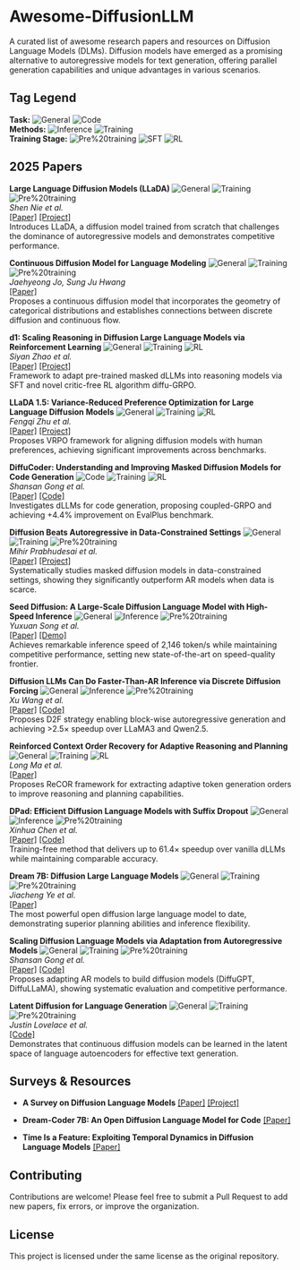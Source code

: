 # Awesome-DiffusionLLM

A curated list of awesome research papers and resources on Diffusion Language Models (DLMs). Diffusion models have emerged as a promising alternative to autoregressive models for text generation, offering parallel generation capabilities and unique advantages in various scenarios.

## Tag Legend

**Task:** ![General](https://img.shields.io/badge/Task-General-blue) ![Code](https://img.shields.io/badge/Task-Code-green)  
**Methods:** ![Inference](https://img.shields.io/badge/Methods-Inference-orange) ![Training](https://img.shields.io/badge/Methods-Training-red)  
**Training Stage:** ![Pre%20training](https://img.shields.io/badge/Stage-Pre--training-purple) ![SFT](https://img.shields.io/badge/Stage-SFT-yellow) ![RL](https://img.shields.io/badge/Stage-RL-pink)

## 2025 Papers

**Large Language Diffusion Models (LLaDA)** ![General](https://img.shields.io/badge/Task-General-blue) ![Training](https://img.shields.io/badge/Methods-Training-red) ![Pre%20training](https://img.shields.io/badge/Stage-Pre--training-purple)  
*Shen Nie et al.*  
[[Paper]](https://arxiv.org/abs/2502.09992) [[Project]](https://ml-gsai.github.io/LLaDA-demo/)  
Introduces LLaDA, a diffusion model trained from scratch that challenges the dominance of autoregressive models and demonstrates competitive performance.

**Continuous Diffusion Model for Language Modeling** ![General](https://img.shields.io/badge/Task-General-blue) ![Training](https://img.shields.io/badge/Methods-Training-red) ![Pre%20training](https://img.shields.io/badge/Stage-Pre--training-purple)  
*Jaehyeong Jo, Sung Ju Hwang*  
[[Paper]](http://arxiv.org/abs/2502.11564)  
Proposes a continuous diffusion model that incorporates the geometry of categorical distributions and establishes connections between discrete diffusion and continuous flow.

**d1: Scaling Reasoning in Diffusion Large Language Models via Reinforcement Learning** ![General](https://img.shields.io/badge/Task-General-blue) ![Training](https://img.shields.io/badge/Methods-Training-red) ![RL](https://img.shields.io/badge/Stage-RL-pink)  
*Siyan Zhao et al.*  
[[Paper]](http://arxiv.org/abs/2504.12216) [[Project]](https://dllm-reasoning.github.io/)  
Framework to adapt pre-trained masked dLLMs into reasoning models via SFT and novel critic-free RL algorithm diffu-GRPO.

**LLaDA 1.5: Variance-Reduced Preference Optimization for Large Language Diffusion Models** ![General](https://img.shields.io/badge/Task-General-blue) ![Training](https://img.shields.io/badge/Methods-Training-red) ![RL](https://img.shields.io/badge/Stage-RL-pink)  
*Fengqi Zhu et al.*  
[[Paper]](http://arxiv.org/abs/2505.19223) [[Project]](https://ml-gsai.github.io/LLaDA-1.5-Demo/)  
Proposes VRPO framework for aligning diffusion models with human preferences, achieving significant improvements across benchmarks.

**DiffuCoder: Understanding and Improving Masked Diffusion Models for Code Generation** ![Code](https://img.shields.io/badge/Task-Code-green) ![Training](https://img.shields.io/badge/Methods-Training-red) ![RL](https://img.shields.io/badge/Stage-RL-pink)  
*Shansan Gong et al.*  
[[Paper]](http://arxiv.org/abs/2506.20639) [[Code]](https://github.com/apple/ml-diffucoder)  
Investigates dLLMs for code generation, proposing coupled-GRPO and achieving +4.4% improvement on EvalPlus benchmark.

**Diffusion Beats Autoregressive in Data-Constrained Settings** ![General](https://img.shields.io/badge/Task-General-blue) ![Training](https://img.shields.io/badge/Methods-Training-red) ![Pre%20training](https://img.shields.io/badge/Stage-Pre--training-purple)  
*Mihir Prabhudesai et al.*  
[[Paper]](http://arxiv.org/abs/2507.15857) [[Project]](https://diffusion-scaling.github.io)  
Systematically studies masked diffusion models in data-constrained settings, showing they significantly outperform AR models when data is scarce.

**Seed Diffusion: A Large-Scale Diffusion Language Model with High-Speed Inference** ![General](https://img.shields.io/badge/Task-General-blue) ![Inference](https://img.shields.io/badge/Methods-Inference-orange) ![Pre%20training](https://img.shields.io/badge/Stage-Pre--training-purple)  
*Yuxuan Song et al.*  
[[Paper]](http://arxiv.org/abs/2508.02193) [[Demo]](https://studio.seed.ai/exp/seed_diffusion/)  
Achieves remarkable inference speed of 2,146 token/s while maintaining competitive performance, setting new state-of-the-art on speed-quality frontier.

**Diffusion LLMs Can Do Faster-Than-AR Inference via Discrete Diffusion Forcing** ![General](https://img.shields.io/badge/Task-General-blue) ![Inference](https://img.shields.io/badge/Methods-Inference-orange) ![Pre%20training](https://img.shields.io/badge/Stage-Pre--training-purple)  
*Xu Wang et al.*  
[[Paper]](http://arxiv.org/abs/2508.09192) [[Code]](https://github.com/zhijie-group/Discrete-Diffusion-Forcing)  
Proposes D2F strategy enabling block-wise autoregressive generation and achieving >2.5× speedup over LLaMA3 and Qwen2.5.

**Reinforced Context Order Recovery for Adaptive Reasoning and Planning** ![General](https://img.shields.io/badge/Task-General-blue) ![Training](https://img.shields.io/badge/Methods-Training-red) ![RL](https://img.shields.io/badge/Stage-RL-pink)  
*Long Ma et al.*  
[[Paper]](http://arxiv.org/abs/2508.13070)  
Proposes ReCOR framework for extracting adaptive token generation orders to improve reasoning and planning capabilities.

**DPad: Efficient Diffusion Language Models with Suffix Dropout** ![General](https://img.shields.io/badge/Task-General-blue) ![Inference](https://img.shields.io/badge/Methods-Inference-orange) ![Pre%20training](https://img.shields.io/badge/Stage-Pre--training-purple)  
*Xinhua Chen et al.*  
[[Paper]](http://arxiv.org/abs/2508.14148) [[Code]](https://github.com/Crys-Chen/DPad)  
Training-free method that delivers up to 61.4× speedup over vanilla dLLMs while maintaining comparable accuracy.

**Dream 7B: Diffusion Large Language Models** ![General](https://img.shields.io/badge/Task-General-blue) ![Training](https://img.shields.io/badge/Methods-Training-red) ![Pre%20training](https://img.shields.io/badge/Stage-Pre--training-purple)  
*Jiacheng Ye et al.*  
[[Paper]](http://arxiv.org/abs/2508.15487)  
The most powerful open diffusion large language model to date, demonstrating superior planning abilities and inference flexibility.

**Scaling Diffusion Language Models via Adaptation from Autoregressive Models** ![General](https://img.shields.io/badge/Task-General-blue) ![Training](https://img.shields.io/badge/Methods-Training-red) ![Pre%20training](https://img.shields.io/badge/Stage-Pre--training-purple)  
*Shansan Gong et al.*  
[[Paper]](http://arxiv.org/abs/2410.17891) [[Code]](https://github.com/HKUNLP/DiffuLLaMA)  
Proposes adapting AR models to build diffusion models (DiffuGPT, DiffuLLaMA), showing systematic evaluation and competitive performance.

**Latent Diffusion for Language Generation** ![General](https://img.shields.io/badge/Task-General-blue) ![Training](https://img.shields.io/badge/Methods-Training-red) ![Pre%20training](https://img.shields.io/badge/Stage-Pre--training-purple)  
*Justin Lovelace et al.*  
[[Code]](https://github.com/justinlovelace/latent-diffusion-for-language)  
Demonstrates that continuous diffusion models can be learned in the latent space of language autoencoders for effective text generation.

## Surveys & Resources

- **A Survey on Diffusion Language Models** [[Paper]](https://arxiv.org/abs/2508.10875) [[Project]](https://github.com/VILA-Lab/Awesome-DLMs)

- **Dream-Coder 7B: An Open Diffusion Language Model for Code** [[Paper]](https://arxiv.org/abs/2509.01142)

- **Time Is a Feature: Exploiting Temporal Dynamics in Diffusion Language Models** [[Paper]](https://arxiv.org/abs/2508.09138)

## Contributing

Contributions are welcome! Please feel free to submit a Pull Request to add new papers, fix errors, or improve the organization.

## License

This project is licensed under the same license as the original repository.
